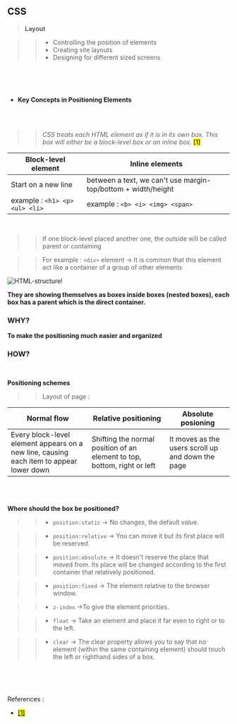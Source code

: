 ## CSS

> **Layout**

>> * Controlling the position of elements
>> * Creating site layouts
>> * Designing for different sized screens



<br>
<br>
<br>

+ **Key Concepts in Positioning Elements**

<br>
<br>

>> <cite> CSS treats each HTML element as if it is in its own box. This box will either be a block-level box or an inline box. </cite> <mark> [1] </mark>


| Block-level element | Inline elements    |
|---------------------|--------------------|
| Start on a new line |between a text, we can't use margin-top/bottom + width/height      |
| example : ``<h1> <p> <ul> <li>`` |example : ``<b> <i> <img> <span>``|

<br>

>> If one block-level placed another one, the outside will be called parent or containing

>> For example : ``<div>`` element -> It is common that this element act like a container of a group of other elements 

![HTML-structure!](https://images.slideplayer.com/25/8067990/slides/slide_8.jpg)


**They are showing themselves as boxes inside boxes (nested boxes), each box has a parent which is the direct container.**

### WHY? 

**To make the positioning much easier and organized**

### HOW? 

<br>

**Positioning schemes**

>> Layout of page :


| Normal flow         | Relative positioning | Absolute posioning |
|---------------------|----------------------|--------------------|
|Every block-level element appears on a new line, causing each item to appear lower down|Shifting the normal position of an element to top, bottom, right or left| It moves as the users scroll up and down the page |

<br>
<br>

**Where should the box be positioned?**

>> * ``position:static`` -> No changes, the default value.

>> * ``position:relative`` -> You can move it but its first place will be reserved.

>> * ``position:absolute`` -> It doesn't reserve the place that moved from. Its place will be changed according to the first container that relatively positioned.

>> * ``position:fixed`` -> The element relative to the browser window.

>> * ``z-index`` ->To give the element priorities.

>> * ``float`` -> Take an element and place it far even to right or to the left.

>> * ``clear`` -> The clear property allows you to say that no element (within the same containing element) should touch the left or righthand sides of a box.


<br>
<br>
<br>

References :

* [<mark>[1]</mark>](https://CSS/book)